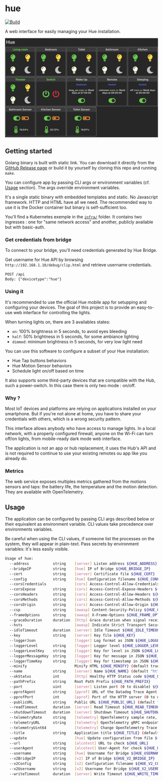 # hue

[![Build](https://github.com/ViBiOh/hue/workflows/Build/badge.svg)](https://github.com/ViBiOh/hue/actions)

A web interface for easily managing your Hue installation.

![](preview.png)

## Getting started

Golang binary is built with static link. You can download it directly from the [GitHub Release page](https://github.com/ViBiOh/hue/releases) or build it by yourself by cloning this repo and running `make`.

You can configure app by passing CLI args or environment variables (cf. [Usage](#usage) section). The args override environment variables.

It's a single static binary with embedded templates and static. No Javascript framework. HTTP and HTML have all we need. The recommended way to use it is the Docker container but binary is self-sufficient too.

You'll find a Kubernetes exemple in the [`infra/`](infra) folder. It contains two ingresses : one for "same network access" and another, publicly available but with basic-auth.

### Get credentials from bridge

To connect to your bridge, you'll need credentials generated by Hue Bridge.

Get username for Hue API by browsing `http://192.168.1.10/debug/clip.html` and retrieve username credentials.

```
POST /api
Body: {"devicetype":"hue"}
```

### Using it

It's recommended to use the official Hue mobile app for setupping and configuring your devices. The goal of this project is to provide an easy-to-use web interface for controlling the lights.

When turning lights on, there are 3 availables states:

- `on`: 100% brightness in 5 seconds, to avoid eyes bleeding
- `half`: 50% brightness in 5 seconds, for some ambiance lighting
- `dimmed`: minimum brightness in 5 seconds, for very low light need

You can use this software to configure a subset of your Hue installation:

- Hue Tap buttons behaviors
- Hue Motion Sensor behaviors
- Schedule light on/off based on time

It also supports some third-party devices that are compatible with the Hub, such a power-switch. In this case there is only two mode : on/off.

### Why ?

Most IoT devices and platforms are relying on applications installed on your smartphone. But if you're not alone at home, you have to share your credentials with others, which is a wrong security pattern.

This interface allows anybody who have access to manage lights. In a local network, with a properly configured firewall, anyone on the Wi-Fi can turn off/on lights, from mobile-ready dark mode web interface.

The application is not an app or hub replacement, it uses the Hub's API and is not required to continue to use your existing remotes ou app like you already do.

### Metrics

The web service exposes multiples metrics gathered from the motions sensors and taps: the battery life, the temperature and the motion detection. They are available with OpenTelemetry.

## Usage

The application can be configured by passing CLI args described below or their equivalent as environment variable. CLI values take precedence over environments variables.

Be careful when using the CLI values, if someone list the processes on the system, they will appear in plain-text. Pass secrets by environment variables: it's less easily visible.

```bash
Usage of hue:
  --address           string    [server] Listen address ${HUE_ADDRESS}
  --bridgeIP          string    [hue] IP of Bridge ${HUE_BRIDGE_IP}
  --cert              string    [server] Certificate file ${HUE_CERT}
  --config            string    [hue] Configuration filename ${HUE_CONFIG}
  --corsCredentials             [cors] Access-Control-Allow-Credentials ${HUE_CORS_CREDENTIALS} (default false)
  --corsExpose        string    [cors] Access-Control-Expose-Headers ${HUE_CORS_EXPOSE}
  --corsHeaders       string    [cors] Access-Control-Allow-Headers ${HUE_CORS_HEADERS} (default "Content-Type")
  --corsMethods       string    [cors] Access-Control-Allow-Methods ${HUE_CORS_METHODS} (default "GET")
  --corsOrigin        string    [cors] Access-Control-Allow-Origin ${HUE_CORS_ORIGIN} (default "*")
  --csp               string    [owasp] Content-Security-Policy ${HUE_CSP} (default "default-src 'self'; script-src 'httputils-nonce'; style-src 'httputils-nonce'")
  --frameOptions      string    [owasp] X-Frame-Options ${HUE_FRAME_OPTIONS} (default "deny")
  --graceDuration     duration  [http] Grace duration when signal received ${HUE_GRACE_DURATION} (default 30s)
  --hsts                        [owasp] Indicate Strict Transport Security ${HUE_HSTS} (default true)
  --idleTimeout       duration  [server] Idle Timeout ${HUE_IDLE_TIMEOUT} (default 2m0s)
  --key               string    [server] Key file ${HUE_KEY}
  --loggerJson                  [logger] Log format as JSON ${HUE_LOGGER_JSON} (default false)
  --loggerLevel       string    [logger] Logger level ${HUE_LOGGER_LEVEL} (default "INFO")
  --loggerLevelKey    string    [logger] Key for level in JSON ${HUE_LOGGER_LEVEL_KEY} (default "level")
  --loggerMessageKey  string    [logger] Key for message in JSON ${HUE_LOGGER_MESSAGE_KEY} (default "msg")
  --loggerTimeKey     string    [logger] Key for timestamp in JSON ${HUE_LOGGER_TIME_KEY} (default "time")
  --minify                      Minify HTML ${HUE_MINIFY} (default true)
  --name              string    [server] Name ${HUE_NAME} (default "http")
  --okStatus          int       [http] Healthy HTTP Status code ${HUE_OK_STATUS} (default 204)
  --pathPrefix        string    Root Path Prefix ${HUE_PATH_PREFIX}
  --port              uint      [server] Listen port (0 to disable) ${HUE_PORT} (default 1080)
  --pprofAgent        string    [pprof] URL of the Datadog Trace Agent (e.g. http://datadog.observability:8126) ${HUE_PPROF_AGENT}
  --pprofPort         int       [pprof] Port of the HTTP server (0 to disable) ${HUE_PPROF_PORT} (default 0)
  --publicURL         string    Public URL ${HUE_PUBLIC_URL} (default "https://hue.vibioh.fr")
  --readTimeout       duration  [server] Read Timeout ${HUE_READ_TIMEOUT} (default 5s)
  --shutdownTimeout   duration  [server] Shutdown Timeout ${HUE_SHUTDOWN_TIMEOUT} (default 10s)
  --telemetryRate     string    [telemetry] OpenTelemetry sample rate, 'always', 'never' or a float value ${HUE_TELEMETRY_RATE} (default "always")
  --telemetryURL      string    [telemetry] OpenTelemetry gRPC endpoint (e.g. otel-exporter:4317) ${HUE_TELEMETRY_URL}
  --telemetryUint64             [telemetry] Change OpenTelemetry Trace ID format to an unsigned int 64 ${HUE_TELEMETRY_UINT64} (default true)
  --title             string    Application title ${HUE_TITLE} (default "Hue")
  --update                      [hue] Update configuration from file ${HUE_UPDATE} (default false)
  --url               string    [alcotest] URL to check ${HUE_URL}
  --userAgent         string    [alcotest] User-Agent for check ${HUE_USER_AGENT} (default "Alcotest")
  --username          string    [hue] Username for Bridge ${HUE_USERNAME}
  --v2BridgeIP        string    [v2] IP of Bridge ${HUE_V2_BRIDGE_IP}
  --v2Config          string    [v2] Configuration filename ${HUE_V2_CONFIG}
  --v2Username        string    [v2] Username for Bridge ${HUE_V2_USERNAME}
  --writeTimeout      duration  [server] Write Timeout ${HUE_WRITE_TIMEOUT} (default 10s)
```
